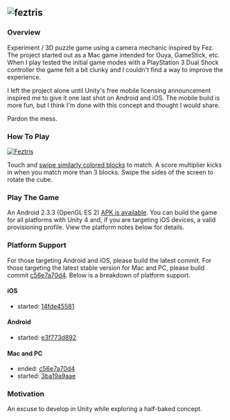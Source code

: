 ![feztris](https://raw.github.com/chadpaulson/feztris/master/Assets/splash.png)
---

### Overview

Experiment / 3D puzzle game using a camera mechanic inspired by Fez.  The project started out as a Mac game intended for Ouya, GameStick, etc. When I play tested the initial game modes with a PlayStation 3 Dual Shock controller the game felt a bit clunky and I couldn't find a way to improve the experience.

I left the project alone until Unity's free mobile licensing announcement inspired me to give it one last shot on Android and iOS.  The mobile build is more fun, but I think I'm done with this concept and thought I would share.

Pardon the mess.


### How To Play

[![Feztris](http://i.imgur.com/2EVnB94.gif "Feztris running on iPhone Simulator")](http://www.youtube.com/watch?v=e7X4KEylbpc)

Touch and [swipe similarly colored blocks](http://www.youtube.com/watch?v=e7X4KEylbpc) to match. A score multiplier kicks in when you match more than 3 blocks.  Swipe the sides of the screen to rotate the cube.


### Play The Game

An Android 2.3.3 (OpenGL ES 2) [APK is available](https://raw.github.com/chadpaulson/feztris/master/feztris-v0.1.apk). You can build the game for all platforms with Unity 4 and, if you are targeting iOS devices, a valid provisioning profile.  View the platform notes below for details.


### Platform Support

For those targeting Android and iOS, please build the latest commit.  For those targeting the latest stable version for Mac and PC, please build commit [c56e7a70d4](https://github.com/chadpaulson/feztris/commit/c56e7a70d4d7b3fb63244f460e725697e7a8e4ac).  Below is a breakdown of platform support.


#### iOS

* started: [14fde45581](https://github.com/chadpaulson/feztris/commit/14fde455818033f64e85c99413df3685cb8f930b)

#### Android

* started: [e3f773d892](https://github.com/chadpaulson/feztris/commit/e3f773d8924d7e3c11decf56ffcbae41a4bb47f8)

#### Mac and PC

* ended: [c56e7a70d4](https://github.com/chadpaulson/feztris/commit/c56e7a70d4d7b3fb63244f460e725697e7a8e4ac)
* started: [3ba19a9aae](https://github.com/chadpaulson/feztris/commit/3ba19a9aae7fb2a1272828b7c25a1ed347676b2a)



### Motivation

An excuse to develop in Unity while exploring a half-baked concept.

